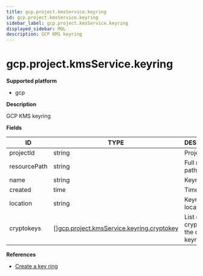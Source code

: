 ```yaml
---
title: gcp.project.kmsService.keyring
id: gcp.project.kmsService.keyring
sidebar_label: gcp.project.kmsService.keyring
displayed_sidebar: MQL
description: GCP KMS keyring
---
```


# gcp.project.kmsService.keyring

**Supported platform**

- gcp

**Description**

GCP KMS keyring

**Fields**

| ID           | TYPE                                                                                              | DESCRIPTION                               |
| ------------ | ------------------------------------------------------------------------------------------------- | ----------------------------------------- |
| projectId    | string                                                                                            | Project ID                                |
| resourcePath | string                                                                                            | Full resource path                        |
| name         | string                                                                                            | Keyring name                              |
| created      | time                                                                                              | Time created                              |
| location     | string                                                                                            | Keyring location                          |
| cryptokeys   | &#91;&#93;[gcp.project.kmsService.keyring.cryptokey](gcp.project.kmsservice.keyring.cryptokey.md) | List of cryptokeys in the current keyring |

**References**

- [Create a key ring](https://cloud.google.com/kms/docs/create-key-ring)
